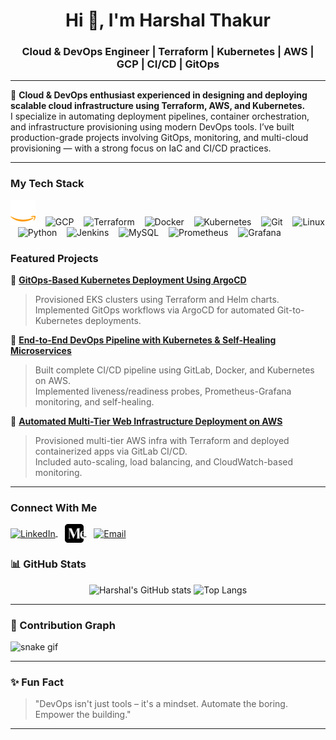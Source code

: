 <h1 align="center">Hi 👋, I'm Harshal Thakur</h1>
<h3 align="center">Cloud & DevOps Engineer | Terraform | Kubernetes | AWS | GCP | CI/CD | GitOps</h3>

---

🚀 **Cloud & DevOps enthusiast experienced in designing and deploying scalable cloud infrastructure using Terraform, AWS, and Kubernetes.**  
I specialize in automating deployment pipelines, container orchestration, and infrastructure provisioning using modern DevOps tools. I’ve built production-grade projects involving GitOps, monitoring, and multi-cloud provisioning — with a strong focus on IaC and CI/CD practices.

---

### My Tech Stack

<p align="left">
  <img src="https://raw.githubusercontent.com/HARSHAL45THAKUR/HARSHAL45THAKUR/refs/heads/main/aws-color.webp" alt="AWS" width="40"/>
&nbsp;&nbsp;
  <img src="https://cdn.jsdelivr.net/gh/devicons/devicon/icons/googlecloud/googlecloud-original.svg" alt="GCP" width="40" />
  &nbsp;&nbsp;
  <img src="https://cdn.jsdelivr.net/gh/devicons/devicon/icons/terraform/terraform-original.svg" alt="Terraform" width="40" />
  &nbsp;&nbsp;
  <img src="https://cdn.jsdelivr.net/gh/devicons/devicon/icons/docker/docker-original.svg" alt="Docker" width="40" />
  &nbsp;&nbsp;
  <img src="https://cdn.jsdelivr.net/gh/devicons/devicon/icons/kubernetes/kubernetes-plain.svg" alt="Kubernetes" width="40" />
  &nbsp;&nbsp;
  <img src="https://cdn.jsdelivr.net/gh/devicons/devicon/icons/git/git-original.svg" alt="Git" width="40" />
  &nbsp;&nbsp;
  <img src="https://cdn-icons-png.flaticon.com/512/6124/6124995.png" alt="Linux" width="40" />
  &nbsp;&nbsp;
  <img src="https://cdn.jsdelivr.net/gh/devicons/devicon/icons/python/python-original.svg" alt="Python" width="40" />
  &nbsp;&nbsp;
  <img src="https://cdn.jsdelivr.net/gh/devicons/devicon/icons/jenkins/jenkins-original.svg" alt="Jenkins" width="40" />
  &nbsp;&nbsp;
  <img src="https://cdn-icons-png.flaticon.com/512/5968/5968313.png" alt="MySQL" width="40" />
  &nbsp;&nbsp;
  <img src="https://cdn.jsdelivr.net/gh/devicons/devicon/icons/prometheus/prometheus-original.svg" alt="Prometheus" width="40" />
  &nbsp;&nbsp;
  <img src="https://cdn.jsdelivr.net/gh/devicons/devicon/icons/grafana/grafana-original.svg" alt="Grafana" width="40" />
</p>


###  Featured Projects

🔹 [**GitOps-Based Kubernetes Deployment Using ArgoCD**](https://github.com/HARSHAL45THAKUR/GitOps-Based-Kubernetes-Deployment-Using-ArgoCD-on-AWS-EKS)  
> Provisioned EKS clusters using Terraform and Helm charts.  
> Implemented GitOps workflows via ArgoCD for automated Git-to-Kubernetes deployments.

🔹 [**End-to-End DevOps Pipeline with Kubernetes & Self-Healing Microservices**](https://github.com/HARSHAL45THAKUR/END-TO-END-DEVIOPS-K8S-AWS)  
> Built complete CI/CD pipeline using GitLab, Docker, and Kubernetes on AWS.  
> Implemented liveness/readiness probes, Prometheus-Grafana monitoring, and self-healing.

🔹 [**Automated Multi-Tier Web Infrastructure Deployment on AWS**](https://github.com/HARSHAL45THAKUR/Automated-Multi-Tier-Web-Infrastructure-Deployment-on-AWS)  
> Provisioned multi-tier AWS infra with Terraform and deployed containerized apps via GitLab CI/CD.  
> Included auto-scaling, load balancing, and CloudWatch-based monitoring.

---

### Connect With Me

<p align="left">
  <a href="https://www.linkedin.com/in/harshal-thakur-672b59261" target="_blank">
    <img align="center" src="https://cdn-icons-png.flaticon.com/512/174/174857.png" alt="LinkedIn" height="30" />
  </a>
  &nbsp;&nbsp;
  <a href="https://medium.com/@cloudwithharshal" target="_blank">
    <img align="center" src="https://raw.githubusercontent.com/HARSHAL45THAKUR/HARSHAL45THAKUR/refs/heads/main/medium-logo-icon.webp" alt="Medium" height="30" />
  </a>
  &nbsp;&nbsp;
  <a href="mailto:harshalthakur34035@gmail.com" target="_blank">
    <img align="center" src="https://cdn-icons-png.flaticon.com/512/732/732200.png" alt="Email" height="30" />
  </a>
</p>


### 📊 GitHub Stats

<p align="center">
  <img src="https://github-readme-stats.vercel.app/api?username=HARSHAL45THAKUR&show_icons=true&theme=tokyonight" alt="Harshal's GitHub stats" width="50%" />
  <img src="https://github-readme-stats.vercel.app/api/top-langs/?username=HARSHAL45THAKUR&layout=compact&theme=tokyonight" alt="Top Langs" width="40%" />
</p>

---

### 🐍 Contribution Graph

![snake gif](https://github.com/HARSHAL45THAKUR/HARSHAL45THAKUR/blob/output/github-contribution-grid-snake.svg)


---

### ✨ Fun Fact

> "DevOps isn't just tools – it's a mindset. Automate the boring. Empower the building."

---




<!--
**HARSHAL45THAKUR/HARSHAL45THAKUR** is a ✨ _special_ ✨ repository because its `README.md` (this file) appears on your GitHub profile.

Here are some ideas to get you started:

- 🔭 I’m currently working on ...
- 🌱 I’m currently learning ...
- 👯 I’m looking to collaborate on ...
- 🤔 I’m looking for help with ...
- 💬 Ask me about ...
- 📫 How to reach me: ...
- 😄 Pronouns: ...
- ⚡ Fun fact: ...
-->


<!--
**HARSHAL45THAKUR/HARSHAL45THAKUR** is a ✨ _special_ ✨ repository because its `README.md` (this file) appears on your GitHub profile.

Here are some ideas to get you started:

- 🔭 I’m currently working on ...
- 🌱 I’m currently learning ...
- 👯 I’m looking to collaborate on ...
- 🤔 I’m looking for help with ...
- 💬 Ask me about ...
- 📫 How to reach me: ...
- 😄 Pronouns: ...
- ⚡ Fun fact: ...
-->
